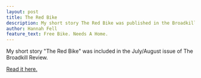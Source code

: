 ```yaml
---
layout: post
title: The Red Bike
description: My short story The Red Bike was published in the Broadkill Review.
author: Hannah Fell
feature_text: Free Bike. Needs A Home.
---
```


My short story "The Red Bike" was included in the July/August issue of The Broadkill Review.

[Read it here.](https://www.broadkillreview.com/single-post/2018/05/14/The-Red-Bike-flash-fiction)